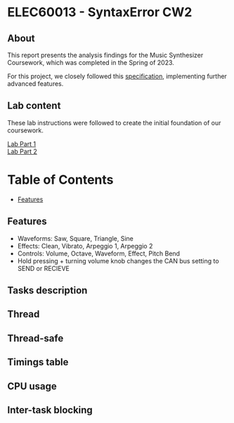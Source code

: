 # ELEC60013 - SyntaxError CW2

## About
This report presents the analysis findings for the Music Synthesizer Coursework, which was completed in the Spring of 2023.

For this project, we closely followed this [specification](doc/Coursework_2_Specification.pdf), implementing further advanced features.

## Lab content
  These lab instructions were followed to create the initial foundation of our coursework.
  
  [Lab Part 1](doc/LabPart1.md)  
  [Lab Part 2](doc/LabPart2.md)

# Table of Contents
* [Features](./README.md##features)

## Features
  - Waveforms: Saw, Square, Triangle, Sine
  - Effects: Clean, Vibrato, Arpeggio 1, Arpeggio 2
  - Controls: Volume, Octave, Waveform, Effect, Pitch Bend
  - Hold pressing + turning volume knob changes the CAN bus setting to SEND or RECIEVE
  
## Tasks description

## Thread

## Thread-safe

## Timings table

## CPU usage

## Inter-task blocking
